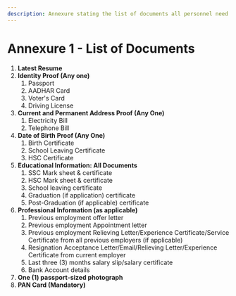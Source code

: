 ```yaml
---
description: Annexure stating the list of documents all personnel need to submit to HR.
---
```


# Annexure 1 - List of Documents

1. **Latest Resume**
2. **Identity Proof (Any one)**
   1. Passport
   2. AADHAR Card
   3. Voter's Card
   4. Driving License
3. **Current and Permanent Address Proof (Any One)**
   1. Electricity Bill
   2. Telephone Bill
4. **Date of Birth Proof (Any One)**
   1. Birth Certificate
   2. School Leaving Certificate
   3. HSC Certificate
5. **Educational Information: All Documents**
   1. SSC Mark sheet & certificate
   2. HSC Mark sheet & certificate
   3. School leaving certificate
   4. Graduation (if application) certificate
   5. Post-Graduation (if applicable) certificate
6. **Professional Information (as applicable)**
   1. Previous employment offer letter
   2. Previous employment Appointment letter
   3. Previous employment Relieving Letter/Experience Certificate/Service Certificate from all previous employers (if applicable)
   4. Resignation Acceptance Letter/Email/Relieving Letter/Experience Certificate from current employer
   5. Last three (3) months salary slip/salary certificate
   6. Bank Account details
7. **One (1) passport-sized photograph**
8. **PAN Card (Mandatory)**
